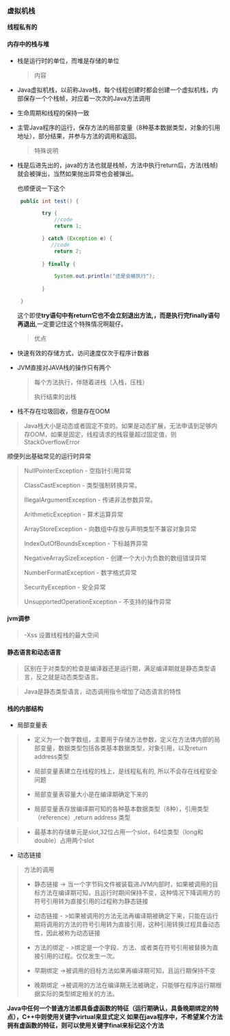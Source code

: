 ### 虚拟机栈

   **线程私有的**

#### 内存中的栈与堆

- 栈是运行时的单位，而堆是存储的单位

  > 内容

- Java虚拟机栈，以前称Java栈，每个线程创建时都会创建一个虚拟机栈，内部保存一个个栈帧，对应着一次次的Java方法调用

  

- 生命周期和线程的保持一致

  

- 主管Java程序的运行，保存方法的局部变量（8种基本数据类型，对象的引用地址），部分结果，并参与方法的调用和返回。

  > 特殊说明

- 栈是后进先出的，java的方法也就是栈帧，方法中执行return后，方法(栈帧)就会被弹出，当然如果抛出异常也会被弹出。

  也顺便说一下这个

  ```java
   public int test() {
  
          try {
              //code
              return 1;
  
          } catch (Exception e) {
             //code
              return 2;
              
          } finally {
  
              System.out.println("还是会被执行");
              
          }
  
   }
  ```

  这个即使**try语句中有return它也不会立刻退出方法,，而是执行完finally语句再退出**,一定要记住这个特殊情况啊靓仔。

  > 优点

- 快速有效的存储方式，访问速度仅次于程序计数器



- JVM直接对JAVA栈的操作只有两个

  > 每个方法执行，伴随着进栈（入栈，压栈）
  >
  > 执行结束的出栈

- 栈不存在垃圾回收，但是存在OOM

> Java栈大小是动态或者固定不变的。如果是动态扩展，无法申请到足够内存OOM，如果是固定，线程请求的栈容量超过固定值，则StackOverflowError



顺便列出基础常见的运行时异常



>NullPointerException - 空指针引用异常
>
>ClassCastException - 类型强制转换异常。
>
>IllegalArgumentException - 传递非法参数异常。
>
>ArithmeticException - 算术运算异常
>
>ArrayStoreException - 向数组中存放与声明类型不兼容对象异常
>
>IndexOutOfBoundsException - 下标越界异常
>
>NegativeArraySizeException - 创建一个大小为负数的数组错误异常
>
>NumberFormatException - 数字格式异常
>
>SecurityException - 安全异常
>
>UnsupportedOperationException - 不支持的操作异常

#### jvm调参

>-Xss 设置线程栈的最大空间

#### 静态语言和动态语言

>区别在于对类型的检查是编译器还是运行期，满足编译期就是静态类型语言，反之就是动态类型语言。

> Java是静态类型语言，动态调用指令增加了动态语言的特性

#### 栈的内部结构

- 局部变量表

> - 定义为一个数字数组，主要用于存储方法参数，定义在方法体内部的局部变量，数据类型包括各类基本数据类型，对象引用，以及return address类型
>
>   
>
> - 局部变量表建立在线程的栈上，是线程私有的, 所以不会存在线程安全问题
>
>   
>
> - 局部变量表容量大小是在编译期确定下来的
>
>   
>
> - 局部变量表存放编译期可知的各种基本数据类型（8种），引用类型（reference）,return address 类型
>
>   

> - 最基本的存储单元是slot,32位占用一个slot，64位类型（long和double）占用两个slot

- 动态链接

> 方法的调用
>
> - 静态链接  -> 当一个字节码文件被装载进JVM内部时，如果被调用的目标方法在编译期可知，且运行时期间保持不变，这种情况下降调用方的符号引用转为直接引用的过程称为静态链接
>
> 
>
> - 动态链接 - >如果被调用的方法无法再编译期被确定下来，只能在运行期将调用的方法的符号引用转为直接引用，这种引用转换过程具备动态性，因此被称为动态链接
>
> 
>
> - 方法的绑定 - >绑定是一个字段、方法、或者类在符号引用被替换为直接引用的过程。仅仅发生一次。
>
> 
>
> - 早期绑定 ->被调用的目标方法如果再编译期可知，且运行期保持不变
>
> 
>
> - 晚期绑定 ->被调用的方法在编译期无法被确定，只能够在程序运行期根据实际的类型绑定相关的方法。

**Java中任何一个普通方法都具备虚函数的特征（运行期确认，具备晚期绑定的特点），C++中则使用关键字virtual来显式定义
如果在java程序中，不希望某个方法拥有虚函数的特征，则可以使用关键字final来标记这个方法**

